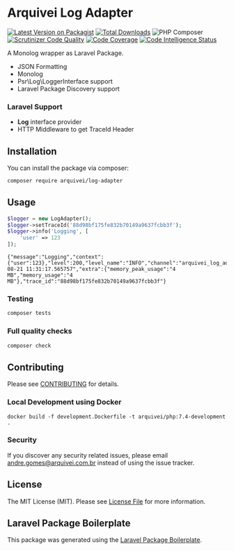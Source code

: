 # Arquivei Log Adapter

[![Latest Version on Packagist](https://img.shields.io/packagist/v/arquivei/log-adapter.svg?style=flat-square)](https://packagist.org/packages/arquivei/log-adapter)
[![Total Downloads](https://img.shields.io/packagist/dt/arquivei/log-adapter.svg?style=flat-square)](https://packagist.org/packages/arquivei/log-adapter)
![PHP Composer](https://github.com/arquivei/log-adapter/workflows/PHP%20Composer/badge.svg?branch=master)
[![Scrutinizer Code Quality](https://scrutinizer-ci.com/g/arquivei/log-adapter/badges/quality-score.png?b=master)](https://scrutinizer-ci.com/g/arquivei/log-adapter/?branch=master)
[![Code Coverage](https://scrutinizer-ci.com/g/arquivei/log-adapter/badges/coverage.png?b=master)](https://scrutinizer-ci.com/g/arquivei/log-adapter/?branch=master)
[![Code Intelligence Status](https://scrutinizer-ci.com/g/arquivei/log-adapter/badges/code-intelligence.svg?b=master)](https://scrutinizer-ci.com/code-intelligence)

A Monolog wrapper as Laravel Package.

+ JSON Formatting
+ Monolog
+ Psr\Log\LoggerInterface support
+ Laravel Package Discovery support

### Laravel Support

+ **Log** interface provider
+ HTTP Middleware to get TraceId Header

## Installation

You can install the package via composer:

```bash
composer require arquivei/log-adapter
```

## Usage

``` php
$logger = new LogAdapter();
$logger->setTraceId('88d98bf175fe832b70149a9637fcbb3f');
$logger->info('Logging', [
    'user' => 123
]);
```

```text
{"message":"Logging","context":{"user":123},"level":200,"level_name":"INFO","channel":"arquivei_log_adapter","datetime":"2020-08-21 11:31:17.565757","extra":{"memory_peak_usage":"4 MB","memory_usage":"4 MB"},"trace_id":"88d98bf175fe832b70149a9637fcbb3f"}
```

### Testing

``` bash
composer tests
```

### Full quality checks

``` bash
composer check
```

## Contributing

Please see [CONTRIBUTING](CONTRIBUTING.md) for details.

### Local Development using Docker

```shell script
docker build -f development.Dockerfile -t arquivei/php:7.4-development .
```

### Security

If you discover any security related issues, please email andre.gomes@arquivei.com.br instead of using the issue tracker.

## License

The MIT License (MIT). Please see [License File](LICENSE.md) for more information.

## Laravel Package Boilerplate

This package was generated using the [Laravel Package Boilerplate](https://laravelpackageboilerplate.com).
